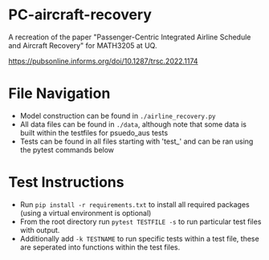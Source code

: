 # PC-aircraft-recovery
A recreation of the paper "Passenger-Centric Integrated Airline Schedule and Aircraft Recovery" for MATH3205 at UQ.

https://pubsonline.informs.org/doi/10.1287/trsc.2022.1174

# File Navigation #
- Model construction can be found in `./airline_recovery.py`
- All data files can be found in `./data`, although note that some data is built within the testfiles for psuedo_aus tests
- Tests can be found in all files starting with 'test_' and can be ran using the pytest commands below

# Test Instructions #
- Run `pip install -r requirements.txt` to install all required packages (using a virtual environment is optional)
- From the root directory run `pytest TESTFILE -s` to run particular test files with output. 
- Additionally add `-k TESTNAME` to run specific tests within a test file, these are seperated into functions within the test files.

